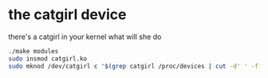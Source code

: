 # the catgirl device

there's a catgirl in your kernel what will she do

```sh
./make modules
sudo insmod catgirl.ko
sudo mknod /dev/catgirl c "$(grep catgirl /proc/devices | cut -d' ' -f1)" 0
```
